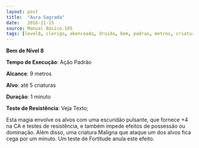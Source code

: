 ```yaml
---
layout: post
title:  "Aura Sagrada"
date:   2016-11-15
source: Manual Básico.165
tags: [level8, clerigo, abencoado, druida, bem, padrao, metros, criatura, minuto]
---
```


**Bem de Nível 8**

**Tempo de Execução**: Ação Padrão

**Alcance**: 9 metros

**Alvo**: até 5 criaturas

**Duração**: 1 minuto

**Teste de Resistência**: Veja Texto;

Esta magia envolve os alvos com uma escuridão pulsante, que fornece +4 na CA e testes de resistência, e também impede efeitos de possessão ou dominação.
Além disso, uma criatura Maligna que ataque um dos alvos fica cega por um minuto. Um teste de Fortitude anula este efeito.
